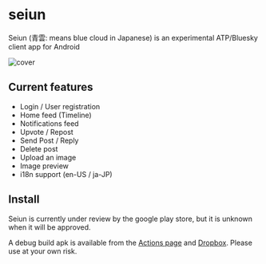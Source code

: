 # seiun

Seiun (青雲: means blue cloud in Japanese) is an experimental ATP/Bluesky client app for Android

![cover](https://github.com/akiomik/seiun/raw/main/assets/covers/cover-github.png)

## Current features

- Login / User registration
- Home feed (Timeline)
- Notifications feed
- Upvote / Repost
- Send Post / Reply
- Delete post
- Upload an image
- Image preview
- i18n support (en-US / ja-JP)

## Install

Seiun is currently under review by the google play store, but it is unknown when it will be approved.

A debug build apk is available from the [Actions page](https://github.com/akiomik/seiun/actions/workflows/build.yml) and [Dropbox](https://www.dropbox.com/s/l1e0d39s4ztxe9u/app-debug.apk?dl=0).
Please use at your own risk.
